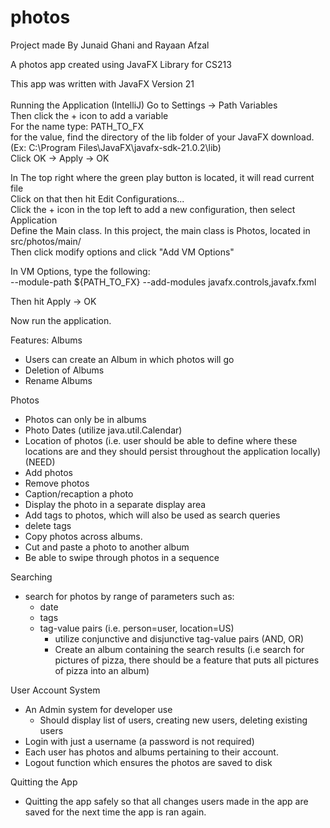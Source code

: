 # photos
Project made By Junaid Ghani and Rayaan Afzal

A photos app created using JavaFX Library for CS213

This app was written with JavaFX Version 21 <br> <br>
Running the Application (IntelliJ)
Go to Settings -> Path Variables <br>
Then click the + icon to add a variable <br>
For the name type: PATH_TO_FX <br>
for the value, find the directory of the lib folder of your JavaFX download. (Ex: C:\Program Files\JavaFX\javafx-sdk-21.0.2\lib) <br>
Click OK -> Apply -> OK <br>

In The top right where the green play button is located, it will read current file <br>
Click on that then hit Edit Configurations... <br>
Click the + icon in the top left to add a new configuration, then select Application <br>
Define the Main class. In this project, the main class is Photos, located in src/photos/main/ <br>
Then click modify options and click "Add VM Options" <br>

In VM Options, type the following: <br>
--module-path ${PATH_TO_FX} --add-modules javafx.controls,javafx.fxml <br>

Then hit Apply -> OK <br>

Now run the application. <br>
 

Features:
Albums
- Users can create an Album in which photos will go
- Deletion of Albums
- Rename Albums

Photos
- Photos can only be in albums
- Photo Dates (utilize java.util.Calendar)
- Location of photos (i.e. user should be able to define where these locations are and they should persist throughout the application locally)(NEED)
- Add photos
- Remove photos
- Caption/recaption a photo
- Display the photo in a separate display area
- Add tags to photos, which will also be used as search queries
- delete tags
- Copy photos across albums.
- Cut and paste a photo to another album
- Be able to swipe through photos in a sequence

Searching
- search for photos by range of parameters such as:
  - date
  - tags
  - tag-value pairs (i.e. person=user, location=US)
    - utilize conjunctive and disjunctive tag-value pairs (AND, OR)
    - Create an album containing the search results (i.e search for pictures of pizza, there should be a feature that puts all pictures of pizza into an album)

User Account System
- An Admin system for developer use
  - Should display list of users, creating new users, deleting existing users
- Login with just a username (a password is not required)
- Each user has photos and albums pertaining to their account.
- Logout function which ensures the photos are saved to disk

Quitting the App
- Quitting the app safely so that all changes users made in the app are saved for the next time the app is ran again.
